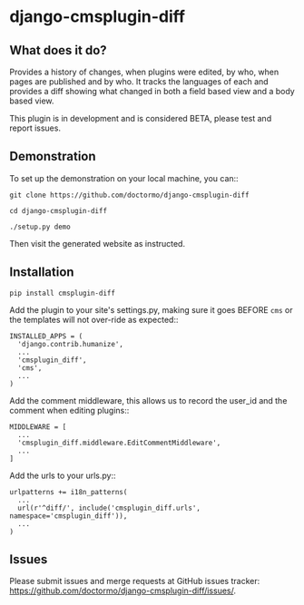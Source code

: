 # django-cmsplugin-diff

## What does it do?

Provides a history of changes, when plugins were edited, by who, when pages
are published and by who. It tracks the languages of each and provides a diff
showing what changed in both a field based view and a body based view.

This plugin is in development and is considered BETA, please test and report issues.

## Demonstration

To set up the demonstration on your local machine, you can::

```
git clone https://github.com/doctormo/django-cmsplugin-diff

cd django-cmsplugin-diff

./setup.py demo
```

Then visit the generated website as instructed.

## Installation

```
pip install cmsplugin-diff
```

Add the plugin to your site's settings.py, making sure it goes BEFORE `cms` or the templates will not over-ride as expected::

```
INSTALLED_APPS = (
  'django.contrib.humanize',
  ...
  'cmsplugin_diff',
  'cms',
  ...
)
```

Add the comment middleware, this allows us to record the user_id and the comment when editing plugins::

```
MIDDLEWARE = [
  ...
  'cmsplugin_diff.middleware.EditCommentMiddleware',
  ...
]
```

Add the urls to your urls.py::

```
urlpatterns += i18n_patterns(
  ...
  url(r'^diff/', include('cmsplugin_diff.urls', namespace='cmsplugin_diff')),
  ...
)
```

## Issues

Please submit issues and merge requests at GitHub issues tracker: https://github.com/doctormo/django-cmsplugin-diff/issues/.

